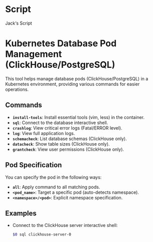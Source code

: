 # Script
Jack‘s Script
# Kubernetes Database Pod Management (ClickHouse/PostgreSQL)

This tool helps manage database pods (ClickHouse/PostgreSQL) in a Kubernetes environment, providing various commands for easier operations.

## Commands

- **`install-tools`**: Install essential tools (vim, less) in the container.
- **`sql`**: Connect to the database interactive shell.
- **`crashlog`**: View critical error logs (Fatal/ERROR level).
- **`log`**: View full application logs.
- **`schemacheck`**: List database schemas (ClickHouse only).
- **`datacheck`**: Show table sizes (ClickHouse only).
- **`grantcheck`**: View user permissions (ClickHouse only).

## Pod Specification

You can specify the pod in the following ways:

- **`all`**: Apply command to all matching pods.
- **`<pod_name>`**: Target a specific pod (auto-detects namespace).
- **`<namespace>/<pod>`**: Explicit namespace specification.

## Examples

- Connect to the ClickHouse server interactive shell:
  ```bash
  $0 sql clickhouse-server-0

